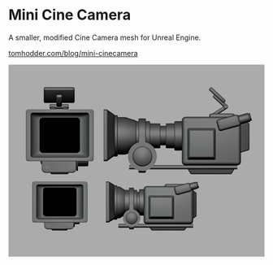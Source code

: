# Mini Cine Camera
A smaller, modified Cine Camera mesh for Unreal Engine. 

[tomhodder.com/blog/mini-cinecamera](https://tomhodder.com/blog/mini-cinecamera)

![preview](https://raw.githubusercontent.com/tomghodder/Mini-Cine-Camera/main/preview.png)
